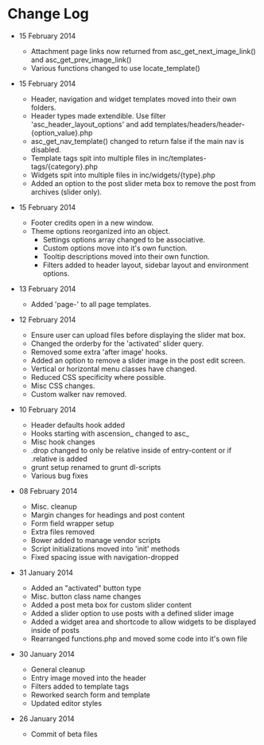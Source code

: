 # Change Log

+ 15 February 2014
	+ Attachment page links now returned from asc_get_next_image_link() and asc_get_prev_image_link()
	+ Various functions changed to use locate_template()

+ 15 February 2014
	+ Header, navigation and widget templates moved into their own folders.
	+ Header types made extendible. Use filter 'asc_header_layout_options' and add templates/headers/header-{option_value}.php
	+ asc_get_nav_template() changed to return false if the main nav is disabled.
	+ Template tags spit into multiple files in inc/templates-tags/{category}.php
	+ Widgets spit into multiple files in inc/widgets/{type}.php
	+ Added an option to the post slider meta box to remove the post from archives (slider only).

+ 15 February 2014
	+ Footer credits open in a new window.
	+ Theme options reorganized into an object.
		+ Settings options array changed to be associative.
		+ Custom options move into it's own function.
		+ Tooltip descriptions moved into their own function.
		+ Filters added to header layout, sidebar layout and environment options.

+ 13 February 2014
	+ Added 'page-' to all page templates.

+ 12 February 2014
	+ Ensure user can upload files before displaying the slider mat box.
	+ Changed the orderby for the 'activated' slider query.
	+ Removed some extra 'after image' hooks.
	+ Added an option to remove a slider image in the post edit screen.
	+ Vertical or horizontal menu classes have changed.
	+ Reduced CSS specificity where possible.
	+ Misc CSS changes.
	+ Custom walker nav removed.

+ 10 February 2014
	+ Header defaults hook added
	+ Hooks starting with ascension_ changed to asc_
	+ Misc hook changes
	+ .drop changed to only be relative inside of entry-content or if .relative is added
	+ grunt setup renamed to grunt dl-scripts
	+ Various bug fixes

+ 08 February 2014
	+ Misc. cleanup
	+ Margin changes for headings and post content
	+ Form field wrapper setup
	+ Extra files removed
	+ Bower added to manage vendor scripts
	+ Script initializations moved into 'init' methods
	+ Fixed spacing issue with navigation-dropped

+ 31 January 2014
	+ Added an "activated" button type
	+ Misc. button class name changes
	+ Added a post meta box for custom slider content
	+ Added a slider option to use posts with a defined slider image
	+ Added a widget area and shortcode to allow widgets to be displayed inside of posts
	+ Rearranged functions.php and moved some code into it's own file

+ 30 January 2014
	+ General cleanup
	+ Entry image moved into the header
	+ Filters added to template tags
	+ Reworked search form and template
	+ Updated editor styles

+ 26 January 2014
	+ Commit of beta files